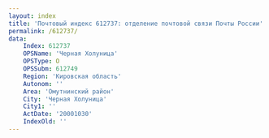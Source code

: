 ```yaml
---
layout: index
title: 'Почтовый индекс 612737: отделение почтовой связи Почты России'
permalink: /612737/
data:
    Index: 612737
    OPSName: 'Черная Холуница'
    OPSType: О
    OPSSubm: 612749
    Region: 'Кировская область'
    Autonom: ''
    Area: 'Омутнинский район'
    City: 'Черная Холуница'
    City1: ''
    ActDate: '20001030'
    IndexOld: ''
---
```

